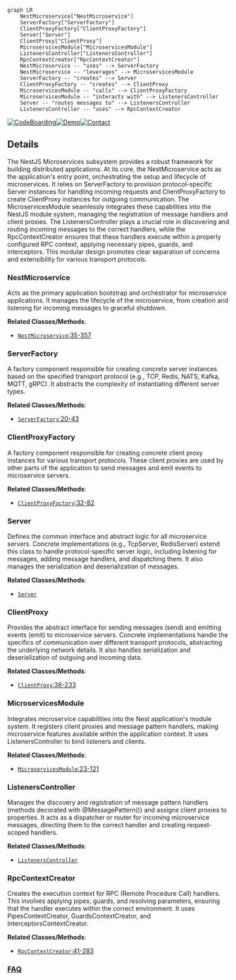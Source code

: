 ```mermaid
graph LR
    NestMicroservice["NestMicroservice"]
    ServerFactory["ServerFactory"]
    ClientProxyFactory["ClientProxyFactory"]
    Server["Server"]
    ClientProxy["ClientProxy"]
    MicroservicesModule["MicroservicesModule"]
    ListenersController["ListenersController"]
    RpcContextCreator["RpcContextCreator"]
    NestMicroservice -- "uses" --> ServerFactory
    NestMicroservice -- "leverages" --> MicroservicesModule
    ServerFactory -- "creates" --> Server
    ClientProxyFactory -- "creates" --> ClientProxy
    MicroservicesModule -- "calls" --> ClientProxyFactory
    MicroservicesModule -- "interacts with" --> ListenersController
    Server -- "routes messages to" --> ListenersController
    ListenersController -- "uses" --> RpcContextCreator
```

[![CodeBoarding](https://img.shields.io/badge/Generated%20by-CodeBoarding-9cf?style=flat-square)](https://github.com/CodeBoarding/CodeBoarding)[![Demo](https://img.shields.io/badge/Try%20our-Demo-blue?style=flat-square)](https://www.codeboarding.org/demo)[![Contact](https://img.shields.io/badge/Contact%20us%20-%20contact@codeboarding.org-lightgrey?style=flat-square)](mailto:contact@codeboarding.org)

## Details

The NestJS Microservices subsystem provides a robust framework for building distributed applications. At its core, the NestMicroservice acts as the application's entry point, orchestrating the setup and lifecycle of microservices. It relies on ServerFactory to provision protocol-specific Server instances for handling incoming requests and ClientProxyFactory to create ClientProxy instances for outgoing communication. The MicroservicesModule seamlessly integrates these capabilities into the NestJS module system, managing the registration of message handlers and client proxies. The ListenersController plays a crucial role in discovering and routing incoming messages to the correct handlers, while the RpcContextCreator ensures that these handlers execute within a properly configured RPC context, applying necessary pipes, guards, and interceptors. This modular design promotes clear separation of concerns and extensibility for various transport protocols.

### NestMicroservice
Acts as the primary application bootstrap and orchestrator for microservice applications. It manages the lifecycle of the microservice, from creation and listening for incoming messages to graceful shutdown.


**Related Classes/Methods**:

- <a href="https://github.com/nestjs/nest/blob/master/packages/microservices/nest-microservice.ts#L35-L357" target="_blank" rel="noopener noreferrer">`NestMicroservice`:35-357</a>


### ServerFactory
A factory component responsible for creating concrete server instances based on the specified transport protocol (e.g., TCP, Redis, NATS, Kafka, MQTT, gRPC). It abstracts the complexity of instantiating different server types.


**Related Classes/Methods**:

- <a href="https://github.com/nestjs/nest/blob/master/packages/microservices/server/server-factory.ts#L20-L43" target="_blank" rel="noopener noreferrer">`ServerFactory`:20-43</a>


### ClientProxyFactory
A factory component responsible for creating concrete client proxy instances for various transport protocols. These client proxies are used by other parts of the application to send messages and emit events to microservice servers.


**Related Classes/Methods**:

- <a href="https://github.com/nestjs/nest/blob/master/packages/microservices/client/client-proxy-factory.ts#L32-L82" target="_blank" rel="noopener noreferrer">`ClientProxyFactory`:32-82</a>


### Server
Defines the common interface and abstract logic for all microservice servers. Concrete implementations (e.g., TcpServer, RedisServer) extend this class to handle protocol-specific server logic, including listening for messages, adding message handlers, and dispatching them. It also manages the serialization and deserialization of messages.


**Related Classes/Methods**:

- <a href="https://github.com/nestjs/nest/blob/master/integration/repl/e2e/repl.spec.ts" target="_blank" rel="noopener noreferrer">`Server`</a>


### ClientProxy
Provides the abstract interface for sending messages (send) and emitting events (emit) to microservice servers. Concrete implementations handle the specifics of communication over different transport protocols, abstracting the underlying network details. It also handles serialization and deserialization of outgoing and incoming data.


**Related Classes/Methods**:

- <a href="https://github.com/nestjs/nest/blob/master/packages/microservices/client/client-proxy.ts#L38-L233" target="_blank" rel="noopener noreferrer">`ClientProxy`:38-233</a>


### MicroservicesModule
Integrates microservice capabilities into the Nest application's module system. It registers client proxies and message pattern handlers, making microservice features available within the application context. It uses ListenersController to bind listeners and clients.


**Related Classes/Methods**:

- <a href="https://github.com/nestjs/nest/blob/master/packages/microservices/microservices-module.ts#L23-L121" target="_blank" rel="noopener noreferrer">`MicroservicesModule`:23-121</a>


### ListenersController
Manages the discovery and registration of message pattern handlers (methods decorated with @MessagePattern()) and assigns client proxies to properties. It acts as a dispatcher or router for incoming microservice messages, directing them to the correct handler and creating request-scoped handlers.


**Related Classes/Methods**:

- <a href="https://github.com/nestjs/nest/blob/master/packages/microservices/microservices-module.ts" target="_blank" rel="noopener noreferrer">`ListenersController`</a>


### RpcContextCreator
Creates the execution context for RPC (Remote Procedure Call) handlers. This involves applying pipes, guards, and resolving parameters, ensuring that the handler executes within the correct environment. It uses PipesContextCreator, GuardsContextCreator, and InterceptorsContextCreator.


**Related Classes/Methods**:

- <a href="https://github.com/nestjs/nest/blob/master/packages/microservices/context/rpc-context-creator.ts#L41-L283" target="_blank" rel="noopener noreferrer">`RpcContextCreator`:41-283</a>




### [FAQ](https://github.com/CodeBoarding/GeneratedOnBoardings/tree/main?tab=readme-ov-file#faq)